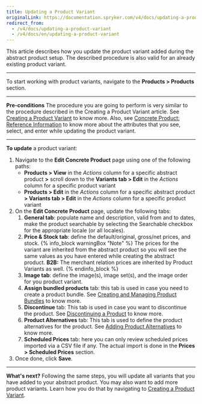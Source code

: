 ```yaml
---
title: Updating a Product Variant
originalLink: https://documentation.spryker.com/v4/docs/updating-a-product-variant
redirect_from:
  - /v4/docs/updating-a-product-variant
  - /v4/docs/en/updating-a-product-variant
---
```


This article describes how you update the product variant added during the abstract product setup.
The described procedure is also valid for an already existing product variant. 
***
To start working with product variants, navigate to the **Products > Products** section.
***
**Pre-conditions**
The procedure you are going to perform is very similar to the procedure described in the Creating a Product Variant article. See  [Creating a Product Variant](/docs/scos/dev/user-guides/202001.0/back-office-user-guide/products/products/concrete-products/creating-a-prod) to know more. Also, see [Concrete Product: Reference Information](/docs/scos/dev/user-guides/202001.0/back-office-user-guide/products/products/references/concrete-produc) to know more about the attributes that you see, select, and enter while updating the product variant.
***
**To update** a product variant:
1. Navigate to the **Edit Concrete Product** page using one of the following paths:
   * **Products > View** in the _Actions_ column for a specific abstract product **>** scroll down to the **Variants tab > Edit** in the _Actions_ column for a specific product variant
    * **Products > Edit** in the _Actions_ column for a specific abstract product **> Variants tab > Edit** in the _Actions_ column for a specific product variant
2. On the **Edit Concrete Product** page, update the following tabs: 
    1. **General tab**: populate name and description, valid from and to dates, make the product searchable by selecting the Searchable checkbox for the appropriate locale (or all locales).
    2. **Price & Stock tab**: define the default/original, gross/net prices, and stock.
    {% info_block warningBox "Note" %}
The prices for the variant are inherited from the abstract product so you will see the same values as you have entered while creating the abstract product. **B2B:** The merchant relation prices are inherited by Product Variants as well. 
{% endinfo_block %}
    3. **Image tab**: define the image(s), image set(s), and the image order for you product variant.
    4. **Assign bundled products** tab: this tab is used in case you need to create a product bundle. See [Creating and Managing Product Bundles](/docs/scos/dev/user-guides/202001.0/back-office-user-guide/products/products/managing-products/creating-and-ma) to know more.
    5. **Discontinue** tab: This tab is used in case you want to discontinue the product. See [Discontinuing a Product](/docs/scos/dev/user-guides/202001.0/back-office-user-guide/products/products/managing-products/discontinuing-a) to know more.
    6. **Product Alternatives** tab: This tab is used to define the product alternatives for the product. See [Adding Product Alternatives](/docs/scos/dev/user-guides/202001.0/back-office-user-guide/products/products/managing-products/adding-product-) to know more.
    7. **Scheduled Prices** tab: here you can only review scheduled prices imported via a CSV file if any. The actual import is done in the **Prices > Scheduled Prices** section.
3. Once done, click **Save**.
***
**What's next?**
Following the same steps, you will update all variants that you have added to your abstract product.
You may also want to add more product variants. Learn how you do that by navigating to [Creating a Product Variant](/docs/scos/dev/user-guides/202001.0/back-office-user-guide/products/products/concrete-products/creating-a-prod). 
